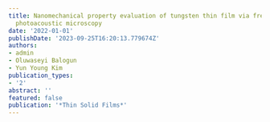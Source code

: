 ```yaml
---
title: Nanomechanical property evaluation of tungsten thin film via frequency-domain
  photoacoustic microscopy
date: '2022-01-01'
publishDate: '2023-09-25T16:20:13.779674Z'
authors:
- admin
- Oluwaseyi Balogun
- Yun Young Kim
publication_types:
- '2'
abstract: ''
featured: false
publication: '*Thin Solid Films*'
---
```


